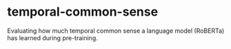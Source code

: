# temporal-common-sense
Evaluating how much temporal common sense a language model (RoBERTa) has learned during pre-training.
